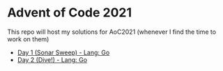 # Advent of Code 2021
This repo will host my solutions for AoC2021 (whenever I find the time to work on them)

* [Day 1 (Sonar Sweep) - Lang: Go](01-sonar-sweep)
* [Day 2 (Dive!) - Lang: Go](02-dive)
